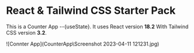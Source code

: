 # React & Tailwind CSS Starter Pack

This is a Counter App --{useState}. It uses React version **18.2** With Tailwind CSS version **3.2**.


![Connter App](CounterApp\Screenshot 2023-04-11 121231.jpg)